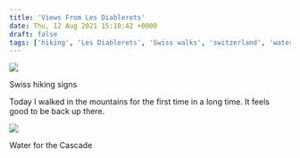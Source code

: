 ```yaml
---
title: 'Views From Les Diablerets'
date: Thu, 12 Aug 2021 15:10:42 +0000
draft: false
tags: ['hiking', 'Les Diablerets', 'Swiss walks', 'switzerland', 'water', 'waterfalls']
---
```


![](https://www.main-vision.com/richard/blog/wp-content/uploads/2021/08/img_6818-768x1024.jpg)

Swiss hiking signs

Today I walked in the mountains for the first time in a long time. It feels good to be back up there.

![](https://www.main-vision.com/richard/blog/wp-content/uploads/2021/08/img_6824-1024x768.jpg)

Water for the Cascade
